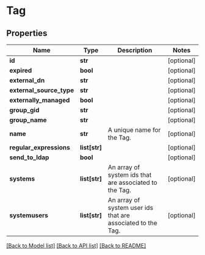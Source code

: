 # Tag

## Properties
Name | Type | Description | Notes
------------ | ------------- | ------------- | -------------
**id** | **str** |  | [optional] 
**expired** | **bool** |  | [optional] 
**external_dn** | **str** |  | [optional] 
**external_source_type** | **str** |  | [optional] 
**externally_managed** | **bool** |  | [optional] 
**group_gid** | **str** |  | [optional] 
**group_name** | **str** |  | [optional] 
**name** | **str** | A unique name for the Tag. | [optional] 
**regular_expressions** | **list[str]** |  | [optional] 
**send_to_ldap** | **bool** |  | [optional] 
**systems** | **list[str]** | An array of system ids that are associated to the Tag. | [optional] 
**systemusers** | **list[str]** | An array of system user ids that are associated to the Tag. | [optional] 

[[Back to Model list]](../README.md#documentation-for-models) [[Back to API list]](../README.md#documentation-for-api-endpoints) [[Back to README]](../README.md)


